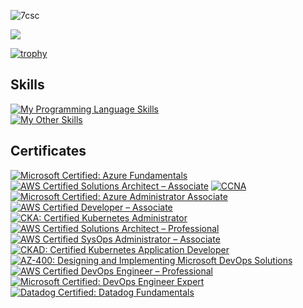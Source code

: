 <!-- 
<a href="https://github.com/anuraghazra/github-readme-stats">
  <img align="left" src="https://github-readme-stats.vercel.app/api?username=7csc&count_private=true&show_icons=true&theme=tokyonight" />
</a>
-->
<p align="left"> <img src="https://komarev.com/ghpvc/?username=7csc&label=Profile%20views&color=0e75b6&style=flat" alt="7csc" /> </p>

<a href="https://github.com/anuraghazra/github-readme-stats">
  <img align="center" src="https://github-readme-stats.vercel.app/api/top-langs/?username=7csc&count_private=true"/>
</a>

[![trophy](https://github-profile-trophy.vercel.app/?username=7csc)](https://github.com/7csc/github-profile-trophy)

## Skills
[![My Programming Language Skills](https://skillicons.dev/icons?i=go,rust,ts,react,nextjs)](https://skillicons.dev)<br>
[![My Other Skills](https://skillicons.dev/icons?i=kubernetes,docker,terraform,aws,azure)](https://skillicons.dev)

## Certificates
<!--START_SECTION:badges-->
[![Microsoft Certified: Azure Fundamentals](https://images.credly.com/size/90x90/images/be8fcaeb-c769-4858-b567-ffaaa73ce8cf/image.png)](http://www.credly.com/badges/131bbad9-1e1d-4224-aee3-570e033ecebb "Microsoft Certified: Azure Fundamentals")
[![AWS Certified Solutions Architect – Associate](https://images.credly.com/size/90x90/images/0e284c3f-5164-4b21-8660-0d84737941bc/image.png)](http://www.credly.com/badges/9f087053-953c-4200-b99a-87bd89f5f9b9 "AWS Certified Solutions Architect – Associate")
[![CCNA](https://images.credly.com/size/90x90/images/683783d8-eaac-4c37-a14d-11bd8a36321d/ccna_600.png)](http://www.credly.com/badges/6ca8d207-4e20-49d1-b40f-45021dfecc7c "CCNA")
[![Microsoft Certified: Azure Administrator Associate](https://images.credly.com/size/90x90/images/336eebfc-0ac3-4553-9a67-b402f491f185/azure-administrator-associate-600x600.png)](http://www.credly.com/badges/4b2f4207-dc89-4c3c-8391-0e871b556254 "Microsoft Certified: Azure Administrator Associate")
[![AWS Certified Developer – Associate](https://images.credly.com/size/90x90/images/b9feab85-1a43-4f6c-99a5-631b88d5461b/image.png)](http://www.credly.com/badges/fa7f5b02-f3a2-4691-8de3-b9a831c54fdc "AWS Certified Developer – Associate")
[![CKA: Certified Kubernetes Administrator](https://images.credly.com/size/90x90/images/8b8ed108-e77d-4396-ac59-2504583b9d54/cka_from_cncfsite__281_29.png)](http://www.credly.com/badges/85a82ae2-d255-479f-ad0e-be33bf29cb76 "CKA: Certified Kubernetes Administrator")
[![AWS Certified Solutions Architect – Professional](https://images.credly.com/size/90x90/images/2d84e428-9078-49b6-a804-13c15383d0de/image.png)](http://www.credly.com/badges/fc00913b-1a9c-43f9-85d8-4c7148bbae83 "AWS Certified Solutions Architect – Professional")
[![AWS Certified SysOps Administrator – Associate](https://images.credly.com/size/90x90/images/f0d3fbb9-bfa7-4017-9989-7bde8eaf42b1/image.png)](http://www.credly.com/badges/9dcf9c75-b9c3-43cf-86e7-6d805a90f061 "AWS Certified SysOps Administrator – Associate")
[![CKAD: Certified Kubernetes Application Developer](https://images.credly.com/size/90x90/images/cc8adc83-1dc6-4d57-8e20-22171247e052/blob)](http://www.credly.com/badges/1fa3ac2b-3fd4-42cc-accf-5caf4219cf4b "CKAD: Certified Kubernetes Application Developer")
[![AZ-400: Designing and Implementing Microsoft DevOps Solutions](https://images.credly.com/size/90x90/images/107e2eb6-f394-40eb-83d2-d8c9b7d34555/exam-az400-600x600.png)](http://www.credly.com/badges/8dfcf90c-1e32-4933-b98f-32877404a845 "AZ-400: Designing and Implementing Microsoft DevOps Solutions")
[![AWS Certified DevOps Engineer – Professional](https://images.credly.com/size/90x90/images/bd31ef42-d460-493e-8503-39592aaf0458/image.png)](http://www.credly.com/badges/acb08828-41d9-4e25-976e-4379e4f02d06 "AWS Certified DevOps Engineer – Professional")
[![Microsoft Certified: DevOps Engineer Expert](https://images.credly.com/size/90x90/images/c3ab66f8-5d59-4afa-a6c2-0ba30a1989ca/CERT-Expert-DevOps-Engineer-600x600.png)](http://www.credly.com/badges/247b5eeb-7c83-4199-98d5-85d14beb2828 "Microsoft Certified: DevOps Engineer Expert")
[![Datadog Certified: Datadog Fundamentals](https://images.credly.com/size/90x90/images/c953c302-f29b-4f29-a449-f070b800fca0/blob)](http://www.credly.com/badges/a35238e2-51d3-481d-9926-1f1c7f2c024c "Datadog Certified: Datadog Fundamentals")
<!--END_SECTION:badges-->
